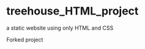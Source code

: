treehouse_HTML_project
======================

a static website using only HTML and CSS

Forked project